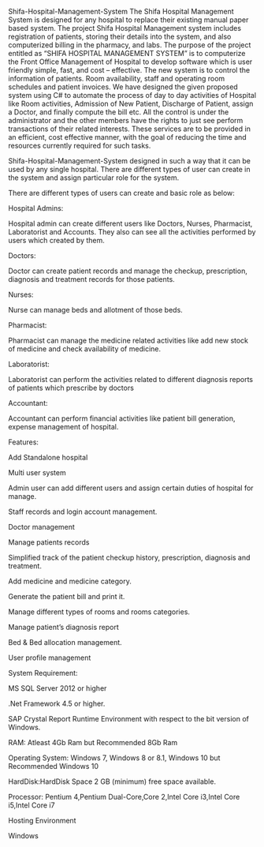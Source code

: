 Shifa-Hospital-Management-System
The Shifa Hospital Management System is designed for any hospital to replace their existing manual paper based system. The project Shifa Hospital Management system includes registration of patients, storing their details into the system, and also computerized billing in the pharmacy, and labs. The purpose of the project entitled as “SHIFA HOSPITAL MANAGEMENT SYSTEM” is to computerize the Front Office Management of Hospital to develop software which is user friendly simple, fast, and cost – effective. The new system is to control the information of patients. Room availability, staff and operating room schedules and patient invoices. We have designed the given proposed system using C# to automate the process of day to day activities of Hospital like Room activities, Admission of New Patient, Discharge of Patient, assign a Doctor, and finally compute the bill etc. All the control is under the administrator and the other members have the rights to just see perform transactions of their related interests. These services are to be provided in an efficient, cost effective manner, with the goal of reducing the time and resources currently required for such tasks.

Shifa-Hospital-Management-System designed in such a way that it can be used by any single hospital. There are different types of user can create in the system and assign particular role for the system.

There are different types of users can create and basic role as below:

Hospital Admins:

Hospital admin can create different users like Doctors, Nurses, Pharmacist, Laboratorist and Accounts. They also can see all the activities performed by users which created by them.

Doctors:

Doctor can create patient records and manage the checkup, prescription, diagnosis and treatment records for those patients.

Nurses:

Nurse can manage beds and allotment of those beds.

Pharmacist:

Pharmacist can manage the medicine related activities like add new stock of medicine and check availability of medicine.

Laboratorist:

Laboratorist can perform the activities related to different diagnosis reports of patients which prescribe by doctors

Accountant:

Accountant can perform financial activities like patient bill generation, expense management of hospital.

Features:

Add Standalone hospital

Multi user system

Admin user can add different users and assign certain duties of hospital for manage.

Staff records and login account management.

Doctor management

Manage patients records

Simplified track of the patient checkup history, prescription, diagnosis and treatment.

Add medicine and medicine category.

Generate the patient bill and print it.

Manage different types of rooms and rooms categories.

Manage patient’s diagnosis report

Bed & Bed allocation management.

User profile management

System Requirement:

MS SQL Server 2012 or higher

.Net Framework 4.5 or higher.

SAP Crystal Report Runtime Environment with respect to the bit version of Windows.

RAM: Atleast 4Gb Ram but Recommended 8Gb Ram

Operating System: Windows 7, Windows 8 or 8.1, Windows 10 but Recommended Windows 10

HardDisk:HardDisk Space 2 GB (minimum) free space available.

Processor: Pentium 4,Pentium Dual-Core,Core 2,Intel Core i3,Intel Core i5,Intel Core i7

Hosting Environment

Windows
